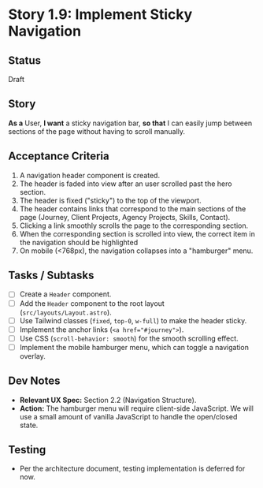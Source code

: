 # Story 1.9: Implement Sticky Navigation

## Status
Draft

## Story
**As a** User,
**I want** a sticky navigation bar,
**so that** I can easily jump between sections of the page without having to scroll manually.

## Acceptance Criteria
1. A navigation header component is created.
2. The header is faded into view after an user scrolled past the hero section.
3. The header is fixed ("sticky") to the top of the viewport.
4. The header contains links that correspond to the main sections of the page (Journey, Client Projects, Agency Projects, Skills, Contact).
5. Clicking a link smoothly scrolls the page to the corresponding section.
6. When the corresponding section is scrolled into view, the correct item in the navigation should be highlighted
7. On mobile (<768px), the navigation collapses into a "hamburger" menu.

## Tasks / Subtasks
- [ ] Create a `Header` component.
- [ ] Add the `Header` component to the root layout (`src/layouts/Layout.astro`).
- [ ] Use Tailwind classes (`fixed`, `top-0`, `w-full`) to make the header sticky.
- [ ] Implement the anchor links (`<a href="#journey">`).
- [ ] Use CSS (`scroll-behavior: smooth`) for the smooth scrolling effect.
- [ ] Implement the mobile hamburger menu, which can toggle a navigation overlay.

## Dev Notes
- **Relevant UX Spec:** Section 2.2 (Navigation Structure).
- **Action:** The hamburger menu will require client-side JavaScript. We will use a small amount of vanilla JavaScript to handle the open/closed state.

## Testing
- Per the architecture document, testing implementation is deferred for now.